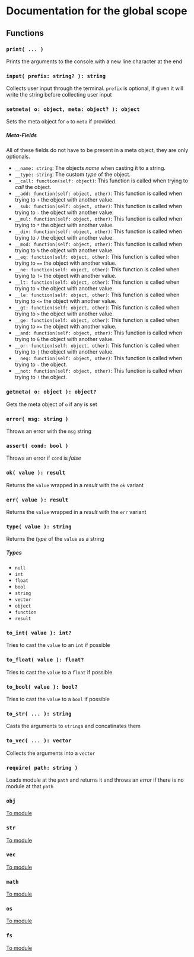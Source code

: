 # Documentation for the global scope

## Functions

### `print( ... )`

Prints the arguments to the console with a new line character at the end

### `input( prefix: string? ): string`

Collects user input through the terminal. `prefix` is optional, if given it will write the string before collecting user input

### `setmeta( o: object, meta: object? ): object`

Sets the meta object for `o` to `meta` if provided.

##### Meta-Fields

All of these fields do not have to be present in a meta object, they are only optionals.

- `__name: string`: The objects *name* when casting it to a string.
- `__type: string`: The custom *type* of the object.
- `__call: function(self: object)`: This function is called when trying to *call* the object.
- `__add: function(self: object, other)`: This function is called when trying to `+` the object with another value.
- `__sub: function(self: object, other)`: This function is called when trying to `-` the object with another value.
- `__mul: function(self: object, other)`: This function is called when trying to `*` the object with another value.
- `__div: function(self: object, other)`: This function is called when trying to `/` the object with another value.
- `__mod: function(self: object, other)`: This function is called when trying to `%` the object with another value.
- `__eq: function(self: object, other)`: This function is called when trying to `==` the object with another value.
- `__ne: function(self: object, other)`: This function is called when trying to `!=` the object with another value.
- `__lt: function(self: object, other)`: This function is called when trying to `<` the object with another value.
- `__le: function(self: object, other)`: This function is called when trying to `<=` the object with another value.
- `__gt: function(self: object, other)`: This function is called when trying to `>` the object with another value.
- `__ge: function(self: object, other)`: This function is called when trying to `>=` the object with another value.
- `__and: function(self: object, other)`: This function is called when trying to `&` the object with another value.
- `__or: function(self: object, other)`: This function is called when trying to `|` the object with another value.
- `__neg: function(self: object, other)`: This function is called when trying to `-` the object.
- `__not: function(self: object, other)`: This function is called when trying to `!` the object.

### `getmeta( o: object ): object?`

Gets the meta object of `o` if any is set

### `error( msg: string )`

Throws an error with the `msg` string

### `assert( cond: bool )`

Throws an error if `cond` is *false*

### `ok( value ): result`

Returns the `value` wrapped in a *result* with the `ok` variant

### `err( value ): result`

Returns the `value` wrapped in a *result* with the `err` variant

### `type( value ): string`

Returns the *type* of the `value` as a string

##### Types

- `null`
- `int`
- `float`
- `bool`
- `string`
- `vector`
- `object`
- `function`
- `result`

### `to_int( value ): int?`

Tries to cast the `value` to an `int` if possible

### `to_float( value ): float?`

Tries to cast the `value` to a `float` if possible

### `to_bool( value ): bool?`

Tries to cast the `value` to a `bool` if possible

### `to_str( ... ): string`

Casts the arguments to `string`s and concatinates them

### `to_vec( ... ): vector`

Collects the arguments into a `vector`

### `require( path: string )`

Loads module at the `path` and returns it and throws an *error* if there is no module at that `path`

### `obj`

[To module](/docs/std/obj.md)

### `str`

[To module](/docs/std/str.md)

### `vec`

[To module](/docs/std/vec.md)

### `math`

[To module](/docs/std/math.md)

### `os`

[To module](/docs/std/os.md)

### `fs`

[To module](/docs/std/fs.md)